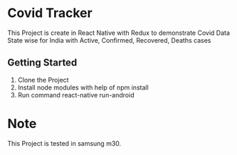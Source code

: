 # Covid Tracker

This Project is create in React Native with Redux to demonstrate Covid Data State wise for India with Active, Confirmed, Recovered, Deaths cases

## Getting Started

1) Clone the Project
2) Install node modules with help of npm install 
3) Run command react-native run-android

# Note

This Project is tested in samsung m30. 

